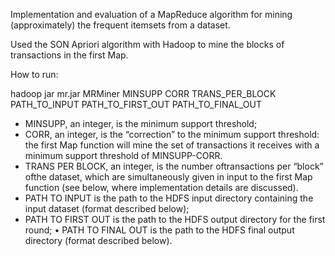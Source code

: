 Implementation and evaluation of a MapReduce algorithm for mining (approximately) the frequent itemsets from a dataset. 

Used the SON Apriori algorithm with Hadoop to mine the blocks of transactions in the first Map.




How to run: 

hadoop jar mr.jar MRMiner MINSUPP CORR TRANS_PER_BLOCK PATH_TO_INPUT PATH_TO_FIRST_OUT PATH_TO_FINAL_OUT

* MINSUPP, an integer, is the minimum support threshold;
* CORR, an integer, is the “correction” to the minimum support threshold: the first Map function will mine the set of transactions it receives with a minimum support threshold of MINSUPP-CORR.
* TRANS PER BLOCK, an integer, is the number oftransactions per “block” ofthe dataset, which are simultaneously given in input to the first Map function (see below, where implementation details are discussed).
* PATH TO INPUT is the path to the HDFS input directory containing the input dataset (format described below);
* PATH TO FIRST OUT is the path to the HDFS output directory for the first round; • PATH TO FINAL OUT is the path to the HDFS final output directory (format described below).
